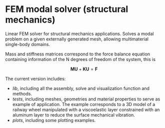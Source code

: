 # FEM modal solver (structural mechanics)

Linear FEM solver for structural mechanics applications. Solves a modal problem on a given externally generated mesh, allowing multimaterial single-body domains.

Mass and stiffness matrices correspond to the force balance equation containing information of the N degrees of freedom of the system, this is 

$$
\mathbf{M U}+\mathbf{K U}=\mathbf{F}
$$

The current version includes: 

* *lib*, including all the assembly, solve and visualization function and methods.
* *tests*, including meshes, geometries and material properties to serve as example of application. The example corresponds to a 3D model of a railway wheel manipulated with a viscoelastic layer constrained with an aluminum layer to reduce the surface mechanical vibration. 
* *plots*, including some plotting examples.

